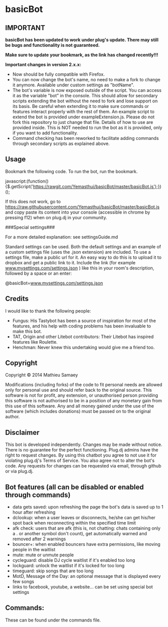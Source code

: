 basicBot
========

IMPORTANT
---------

__basicBot has been updated to work under plug's update. There may still be bugs and functionality is not guaranteed.__

__Make sure to update your bookmark, as the link has changed recently!!!__

__Important changes in version 2.x.x:__

- Now should be fully compatible with Firefox.
- You can now change the bot's name, no need to make a fork to change it anymore. Available under custom settings as "botName".
- The bot's variable is now exposed outside of the script. You can access it as the variable "bot" in the console. This should allow for secondary scripts extending the bot without the need to fork and lose support on its basis.
Be careful when extending it to make sure commands or features interact properly with the rest of them.
An example script to extend the bot is provided under exampleExtension.js. Please do not fork this repository to just change that file. Details of how to use are provided inside.
This is NOT needed to run the bot as it is provided, only if you want to add functionality.
- Command checking has been reworked to facilitate adding commands through secondary scripts as explained above.

Usage
-----

Bookmark the following code. To run the bot, run the bookmark.

javascript:(function(){$.getScript('https://rawgit.com/Yemasthui/basicBot/master/basicBot.js');})();

If this does not work, go to https://raw.githubusercontent.com/Yemasthui/basicBot/master/basicBot.js and copy paste its content into your console (accessible in chrome by pressing f12) when on plug.dj in your community.

###Special settings###

For a more detailed explanation: see settingsGuide.md

Standard settings can be used. Both the default settings and an example of a custom settings file (uses the .json extension) are included.
To use a settings file, make a public url for it. An easy way to do this is to upload it to dropbox and get a public link to it.
Include the link (for example www.mysettings.com/settings.json ) like this in your room's description, followed by a space or an enter:

@basicBot=www.mysettings.com/settings.json


Credits
-------

I would like to thank the following people:

- Fungus: His Tastybot has been a source of inspiration for most of the features, and his help with coding problems has been invaluable to make this bot.
- TAT, Origin and other Litebot contributors: Their Litebot has inspired features like Roulette.
- Henchman: Never knew this undertaking would give me a friend too.


Copyright
---------

Copyright &copy; 2014 Mathieu Samaey

Modifications (including forks) of the code to fit personal needs are allowed only for personal use and should refer back to the original source.
This software is not for profit, any extension, or unauthorised person providing this software is not authorised to be in a position of any monetary gain from this use of this software. Any and all money gained under the use of the software (which includes donations) must be passed on to the original author.


Disclaimer
----------

This bot is developed independently. Changes may be made without notice. There is no guarantee for the perfect functioning.
Plug.dj admins have the right to request changes. 
By using this chatbot you agree to not use it for violating plug.dj's Terms of Service. 
You also agree not to alter the bot's code. Any requests for changes can be requested via email, through github or via plug.dj.


Bot features (all can be disabled or enabled through commands)
--------------------------------------------------------------

- data gets saved: upon refreshing the page the bot's data is saved up to 1 hour after refreshing
- dclookup: when a user leaves or disconnects, he/she can get his/her spot back when reconnecting within the specified time limit
- afk check: users that are afk (this is, not chatting: chats containing only a . or another symbol don't count), get automatically warned and removed after 2 warnings
- bouncer+: when enabled bouncers have extra permissions, like moving people in the waitlist
- mute: mute or unmute people
- cycleguard: disable DJ cycle waitlist if it's enabled too long
- lockguard: unlock the waitlist if it's locked for too long
- timeguard: skip songs that are too long
- MotD, Message of the Day: an optional message that is displayed every few songs
- links to facebook, youtube, a website... can be set using special bot settings

Commands:
---------

These can be found under the commands file.